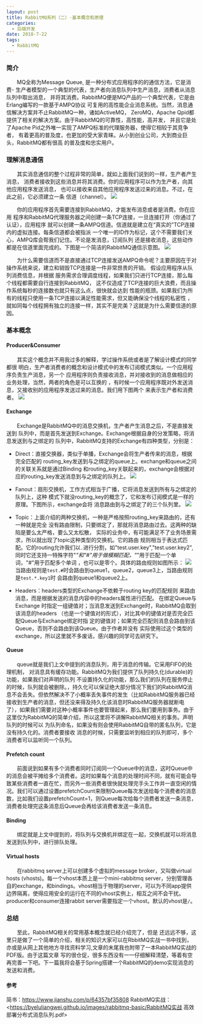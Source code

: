 ```yaml
---
layout: post
title: RabbitMQ系列（二）-基本概念和原理
categories:
  - 后端开发
date: 2018-7-22
tags: 
  - RabbitMQ
---
```


### 简介

&emsp;&emsp;MQ全称为Message Queue, 是一种分布式应用程序的的通信方法，它是消费-
生产者模型的一个典型的代表，生产者向消息队列中生产消息，消费者从消息队列中取出消息，
并将其消费。RabbitMQ便是MQ产品的一个典型代表，它是由Erlang编写的一款基于AMPQ协议
可复用的高性能企业消息系统。当然，消息通信解决方案并不止RabbitMQ一种，诸如ActiveMQ，
ZeroMQ，Apache Qpid都提供了相关的解决方案。由于RabbitMQ的可靠性，高性能，高并发，
并且它是处了Apache Pid之外唯一实现了AMPQ标准的代理服务器，使得它相较于其竞争者，
有着更高的普及度，也更加的受大家青睐。从小到创业公司，大到商业巨头，RabbitMQ都有很高
的普及度和忠实用户。

### 理解消息通信

&emsp;&emsp;其实消息通信的整个过程非常的简单，就如上面我们说到的一样，生产者产生消息，
消费者接收到这些消息并将其消费。你的应用程序可以作为生产者，向其他应用程序发送消息，
也可以接收来自其他应用程序发送过来的消息。不过，在此之前，它必须建立一条
信道（channel）。
![](/images/rabbitmq-basic/step2.png)

&emsp;&emsp;你的应用程序首先需要连接到RabbitMQ，才能发布消息或者是消费。你在应用
程序和RabbitMQ代理服务器之间创建一条TCP连接，一旦连接打开（你通过了认证），应用程序
就可以创建一条AMPQ信道。信道就是建立在“真实的”TCP连接内的虚拟连接。每条信道都会被指派
一个唯一的ID作为标记，这个不需要我们关心，AMPQ库会帮我们记住。不论是发消息，订阅队列
还是接收消息，这些动作都是在信道里面完成的。下图是一个简洁的RabbitMQ通信示意图。
![](/images/rabbitmq-basic/step3.png)

&emsp;&emsp;为什么需要信道而不是直接通过TCP连接发送AMPQ命令呢？主要原因在于对操作系统来说，建立和销毁TCP连接是一件非常昂贵的开销。
假设应用程序从队列消费信息，并根据
服务需求合理调度线程，如果我们只进行TCP连接，那么每个线程都需要自行连接到RabbitMQ，
这不仅造成了TCP连接的巨大浪费，而且操作系统每秒的连接数也就只有这么点，很快就会达到
性能的瓶颈。如果我们为所有的线程只使用一条TCP连接以满足性能需求，但又能确保没个线程的私密性
，就如同每个线程拥有独立的连接一样，其实不是完美？这就是为什么需要信道的原因。

### 基本概念

#### Producer&Consumer

&emsp;&emsp;其实这个概念并不用我过多的解释，学过操作系统或者是了解设计模式的同学都很
明白，生产者消费者的概念和设计模式中的发布订阅模式类似。一个应用程序负责生产消息，另一个
应用程序则负责接收消息，并对接收到的消息做相应的业务处理，当然，两者的角色是可以互换的
，有时候一个应用程序既对外发送消息，又接收别的应用程序发送过来的消息。我们用下图两个
来表示生产者和消费者。
![](/images/rabbitmq-basic/step4.png)

#### Exchange
&emsp;&emsp;Exchange是RabbitMQ中的消息交换机，生产者产生消息之后，不是直接发送到
队列中，而是首先发送到Exchange。Exchange根据自身的分发策略，将消息发送到与之绑定的
队列中，RabbitMQ支持的Exchange有四种类型，分别是：
- Direct：直接交换器，类似于单播，Exchange会将生产者传来的消息，根据完全匹配的
routing_key发送到与之绑定的queue上。exchange和queue之间的关联关系就是通过Binding
和routing_key关联起来的，exchange会根据对应的routing_key发送消息到与之绑定的队列上。
  ![](/images/rabbitmq-basic/step5.png)

- Fanout：扇形交换机，工作方式相当于广播，它将消息发送到所有与之绑定的队列上，这种
模式下就没routing_key的概念了，它和发布订阅模式是一样的原理。下图所示，exchange会将
消息路由到与之绑定了的三个队列里。
  ![](/images/rabbitmq-basic/step6.png)

- Topic：上面介绍的两种交换机，一种是严格按照routing_key来路由的，还有一种就是完全
没有路由限制，只要绑定了，那就将消息路由过去。这两种的缺陷是要么太严格，要么又太松散，
实际的业务中，有可能满足不了业务场景需求，所以就出现了topic这种类型的交换机。它的路由
规则相当于表达式匹配。它的routing允许我们以`.`进行分割，如"test.user.key","test.user.key2",
同时它还支持一特殊字符"*"和"#"用于做模糊匹配，"*"用于匹配一个单词，"#"用于匹配多个单词
，也可以是零个。具体的路由规则如图所示：
  ![](/images/rabbitmq-basic/step7.png)
当路由规则是`test.#`时会路由到queue1，queue2，queue3上，当路由规则是`test.*.key1`时
会路由到queue1和queue2上。
- Headers：headers类型的Exchange不依赖于routing key的匹配规则
来路由消息，而是根据发送的消息内容中的headers属性进行匹配。 在绑定Queue与Exchange
时指定一组键值对；当消息发送到Exchange时，RabbitMQ会取到该消息的headers
（也是一个键值对的形式），对比其中的键值对是否完全匹配Queue与Exchange绑定时指
定的键值对；如果完全匹配则消息会路由到该Queue，否则不会路由到该Queue。由于作者并没有
实际使用过这个类型的exchange，所以这里就不多废话，感兴趣的同学可去研究下。

#### Queue
&emsp;&emsp;queue就是我们上文中提到的消息队列，用于消息的传输。它采用FIFO的处理机制，
对消息具有缓存功能。RabbitMQ为我们提供了队列持久化(durable)的功能，如果我们对声明的队列
不设置持久化的功能，那么我们的队列在服务停止的时候，队列就会被删除。，持久化可以保证绝大部分情况下我们的RabbitMQ消息不会丢失。但依然解决不了小概率丢失事件的发生（比如RabbitMQ服务器已经接收到生产者的消息，但还没来得及持久化该消息时RabbitMQ服务器就断电了），如果我们需要对这种小概率事件也要管理起来，那么我们要用到事务。由于这里仅为RabbitMQ的简单介绍，所以这里将不讲解RabbitMQ相关的事务。声明队列的时候可以
为队列命名，如果没有则会使用RabbitMQ自带的匿名队列，它是没有持久化的。消费者要接收
消息的时候，只需要监听到相应的队列即可，多个消费者可以监听同一个队列。

#### Prefetch count
&emsp;&emsp;前面说到如果有多个消费者同时订阅同一个Queue中的消息，这时Queue中的消息会被平摊给多个消费者。这时如果每个消息的处理时间不同，就有可能会导致某些消费者一直在忙，而另外一些消费者很快就处理完手头工作并一直空闲的情况。我们可以通过设置prefetchCount来限制Queue每次发送给每个消费者的消息数，比如我们设置prefetchCount=1，则Queue每次给每个消费者发送一条消息，消费者处理完这条消息后Queue会再给该消费者发送一条消息。

#### Binding
&emsp;&emsp;绑定就是上文中提到的，将队列与交换机并绑定在一起，交换机就可以将消息发送到队列中，进行排队处理。

#### Virtual hosts

&emsp;&emsp;在rabbitmq server上可以创建多个虚拟的message broker，又叫做virtual hosts (vhosts)。每一个vhost本质上是一个mini-rabbitmq server，分别管理各自的exchange，和bindings。vhost相当于物理的server，可以为不同app提供边界隔离，使得应用安全的运行在不同的vhost实例上，相互之间不会干扰。producer和consumer连接rabbit server需要指定一个vhost。默认的vhost是`/`。

### 总结
&emsp;&emsp;至此，RabbitMQ相关的常用基本概念就已经介绍完了，但是
还远远不够，这里只是做了一个简单的介绍，相关的知识大家可以在RbbitMQ实战一书中找到，亦或是从网上其他地方寻找资料学习,文章的末尾我也附带了一本RabbitMQ实战的PDF版。由于这篇文章
写的很仓促，很多东西没有一一仔细解释清楚，等着有空再完善一下吧。下一篇我将会基于Spring搭建一个RabbitMQ的demo实现消息的发送和消费。
#### 参考
简书：<https://www.jianshu.com/p/64357bf35808>
RabbitMQ实战：<https://byeluliangwei.github.io/images/rabbitmq-basic/RabbitMQ实战  高效部署分布式消息队列.pdf>
